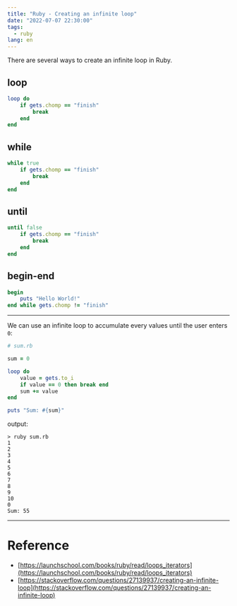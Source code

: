 ```yaml
---
title: "Ruby - Creating an infinite loop"
date: "2022-07-07 22:30:00"
tags:
  - ruby
lang: en
---
```


There are several ways to create an infinite loop in Ruby.

## loop
```ruby
loop do
    if gets.chomp == "finish"
        break
    end
end
```

## while
```ruby
while true
    if gets.chomp == "finish"
        break
    end
end
```

## until
```ruby
until false
    if gets.chomp == "finish"
        break
    end
end
```

## begin-end
```ruby
begin
    puts "Hello World!"
end while gets.chomp != "finish"
```

---

We can use an infinite loop to accumulate every values until the user enters `0`:

```rb
# sum.rb

sum = 0

loop do
    value = gets.to_i
    if value == 0 then break end
    sum += value
end

puts "Sum: #{sum}"
```

output: 
```text
> ruby sum.rb
1
2
3
4
5
6
7
8
9
10
0
Sum: 55
```

---

# Reference

- [https://launchschool.com/books/ruby/read/loops_iterators](https://launchschool.com/books/ruby/read/loops_iterators)
- [https://stackoverflow.com/questions/27139937/creating-an-infinite-loop](https://stackoverflow.com/questions/27139937/creating-an-infinite-loop)